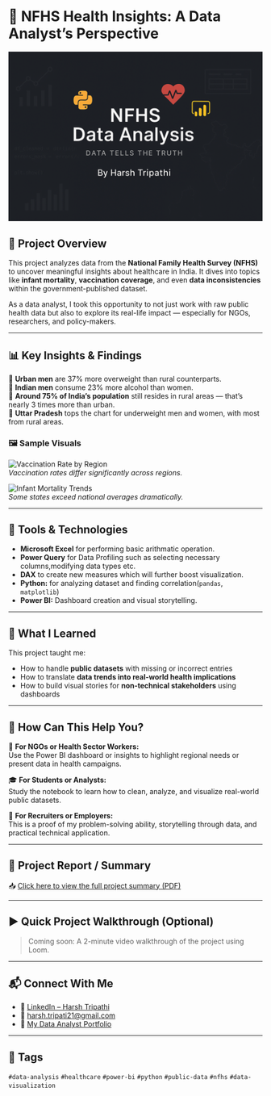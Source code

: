 # 🏥 NFHS Health Insights: A Data Analyst’s Perspective

![NFHS Banner](https://github.com/harsh-bca/National-Family-Health-Survey-Analysis/blob/main/Assets/NFHS%20data%20analysis%20banner.png)

## 📌 Project Overview

This project analyzes data from the **National Family Health Survey (NFHS)** to uncover meaningful insights about healthcare in India. It dives into topics like **infant mortality**, **vaccination coverage**, and even **data inconsistencies** within the government-published dataset.

As a data analyst, I took this opportunity to not just work with raw public health data but also to explore its real-life impact — especially for NGOs, researchers, and policy-makers.

---

## 📊 Key Insights & Findings

🔹 **Urban men** are 37% more overweight than rural counterparts.  
🔹 **Indian men** consume 23% more alcohol than women.  
🔹 **Around 75% of India’s population** still resides in rural areas — that’s nearly 3 times more than urban.  
🔹 **Uttar Pradesh** tops the chart for underweight men and women, with most from rural areas.

### 🖼️ Sample Visuals

![Vaccination Rate by Region](images/vaccination_rate.png)  
*Vaccination rates differ significantly across regions.*

![Infant Mortality Trends](images/infant_mortality.png)  
*Some states exceed national averages dramatically.*

---

## 🧰 Tools & Technologies

- **Microsoft Excel** for performing basic arithmatic operation.
- **Power Query** for Data Profiling such as selecting necessary columns,modifying data types etc.
- **DAX** to create new measures which will further boost visualization.
- **Python:**  for analyzing dataset and finding correlation(`pandas`, `matplotlib`)
- **Power BI:** Dashboard creation and visual storytelling.


---

## 🧠 What I Learned

This project taught me:
- How to handle **public datasets** with missing or incorrect entries
- How to translate **data trends into real-world health implications**
- How to build visual stories for **non-technical stakeholders** using dashboards

---

## 🧾 How Can This Help You?

👥 **For NGOs or Health Sector Workers:**  
Use the Power BI dashboard or insights to highlight regional needs or present data in health campaigns.

🎓 **For Students or Analysts:**  
Study the notebook to learn how to clean, analyze, and visualize real-world public datasets.

🧮 **For Recruiters or Employers:**  
This is a proof of my problem-solving ability, storytelling through data, and practical technical application.

---

## 📄 Project Report / Summary

📥 [Click here to view the full project summary (PDF)](reports/NFHS_Project_Summary.pdf)

---

## ▶️ Quick Project Walkthrough (Optional)

> Coming soon: A 2-minute video walkthrough of the project using Loom.

---

## 📬 Connect With Me

- 🔗 [LinkedIn – Harsh Tripathi](linkedin.com/in/harsh-tripathi-64376333a)
- 📧 harsh.tripati21@gmail.com
- 📁 [My Data Analyst Portfolio](https://harsh-bca.github.io/)

---

## 📌 Tags

`#data-analysis` `#healthcare` `#power-bi` `#python` `#public-data` `#nfhs` `#data-visualization`
